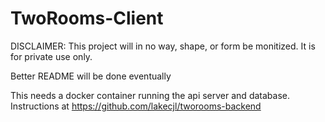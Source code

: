 # TwoRooms-Client

DISCLAIMER: This project will in no way, shape, or form be monitized. It is for private use only.

Better README will be done eventually

This needs a docker container running the api server and database. Instructions at https://github.com/lakecjl/tworooms-backend
